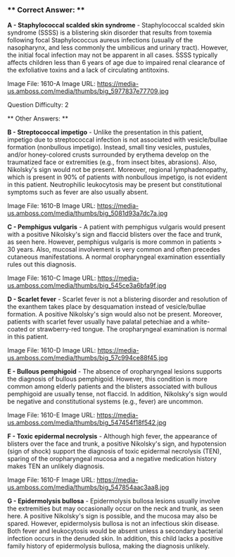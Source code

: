 ### ** Correct Answer: **

**A - Staphylococcal scalded skin syndrome** - Staphylococcal scalded skin syndrome (SSSS) is a blistering skin disorder that results from toxemia following focal Staphylococcus aureus infections (usually of the nasopharynx, and less commonly the umbilicus and urinary tract). However, the initial focal infection may not be apparent in all cases. SSSS typically affects children less than 6 years of age due to impaired renal clearance of the exfoliative toxins and a lack of circulating antitoxins.

Image File: 1610-A
Image URL: https://media-us.amboss.com/media/thumbs/big_5977837e77709.jpg

Question Difficulty: 2

** Other Answers: **

**B - Streptococcal impetigo** - Unlike the presentation in this patient, impetigo due to streptococcal infection is not associated with vesicle/bullae formation (nonbullous impetigo). Instead, small tiny vesicles, pustules, and/or honey-colored crusts surrounded by erythema develop on the traumatized face or extremities (e.g., from insect bites, abrasions). Also, Nikolsky's sign would not be present. Moreover, regional lymphadenopathy, which is present in 90% of patients with nonbullous impetigo, is not evident in this patient. Neutrophilic leukocytosis may be present but constitutional symptoms such as fever are also usually absent.

Image File: 1610-B
Image URL: https://media-us.amboss.com/media/thumbs/big_5081d93a7dc7a.jpg

**C - Pemphigus vulgaris** - A patient with pemphigus vulgaris would present with a positive Nikolsky's sign and flaccid blisters over the face and trunk, as seen here. However, pemphigus vulgaris is more common in patients > 30 years. Also, mucosal involvement is very common and often precedes cutaneous manifestations. A normal oropharyngeal examination essentially rules out this diagnosis.

Image File: 1610-C
Image URL: https://media-us.amboss.com/media/thumbs/big_545ce3a6bfa9f.jpg

**D - Scarlet fever** - Scarlet fever is not a blistering disorder and resolution of the exanthem takes place by desquamation instead of vesicle/bullae formation. A positive Nikolsky's sign would also not be present. Moreover, patients with scarlet fever usually have palatal petechiae and a white-coated or strawberry-red tongue. The oropharyngeal examination is normal in this patient.

Image File: 1610-D
Image URL: https://media-us.amboss.com/media/thumbs/big_57c994ce88f45.jpg

**E - Bullous pemphigoid** - The absence of oropharyngeal lesions supports the diagnosis of bullous pemphigoid. However, this condition is more common among elderly patients and the blisters associated with bullous pemphigoid are usually tense, not flaccid. In addition, Nikolsky's sign would be negative and constitutional systems (e.g., fever) are uncommon.

Image File: 1610-E
Image URL: https://media-us.amboss.com/media/thumbs/big_547454f18f542.jpg

**F - Toxic epidermal necrolysis** - Although high fever, the appearance of blisters over the face and trunk, a positive Nikolsky's sign, and hypotension (sign of shock) support the diagnosis of toxic epidermal necrolysis (TEN), sparing of the oropharyngeal mucosa and a negative medication history makes TEN an unlikely diagnosis.

Image File: 1610-F
Image URL: https://media-us.amboss.com/media/thumbs/big_547854aac3aa8.jpg

**G - Epidermolysis bullosa** - Epidermolysis bullosa lesions usually involve the extremities but may occasionally occur on the neck and trunk, as seen here. A positive Nikolsky's sign is possible, and the mucosa may also be spared. However, epidermolysis bullosa is not an infectious skin disease. Both fever and leukocytosis would be absent unless a secondary bacterial infection occurs in the denuded skin. In addition, this child lacks a positive family history of epidermolysis bullosa, making the diagnosis unlikely.

